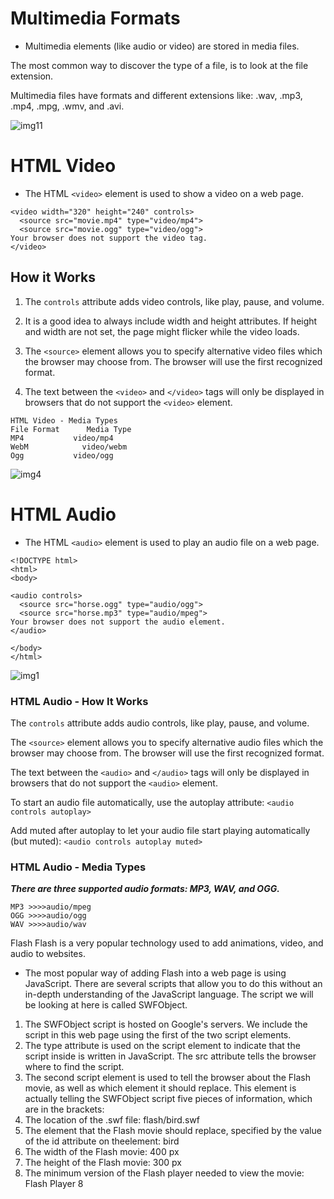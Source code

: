 # Multimedia Formats
  - Multimedia elements (like audio or video) are stored in media files.

The most common way to discover the type of a file, is to look at the file extension.

Multimedia files have formats and different extensions like: .wav, .mp3, .mp4, .mpg, .wmv, and .avi.


![img11](https://www.w3schools.com/html/pic_video.jpg)


# HTML Video
  - The HTML ```<video>``` element is used to show a video on a web page.


```
<video width="320" height="240" controls>
  <source src="movie.mp4" type="video/mp4">
  <source src="movie.ogg" type="video/ogg">
Your browser does not support the video tag.
</video>
```

## How it Works
1. The ```controls``` attribute adds video controls, like play, pause, and volume.

2. It is a good idea to always include width and height attributes. If height and width are not set, the page might flicker while the video loads.

3. The ```<source>``` element allows you to specify alternative video files which the browser may choose from. The browser will use the first recognized format.

4. The text between the ```<video>``` and ```</video>``` tags will only be displayed in browsers that do not support the ```<video>``` element.

```
HTML Video - Media Types  
File Format  	 Media Type
MP4	          video/mp4
WebM	        video/webm
Ogg	          video/ogg
```


![img4](https://th.bing.com/th/id/R.1fe1dd6cf059041b7a8ec1c32f9b8cf3?rik=zoyG%2bYBmKSSzQw&riu=http%3a%2f%2fstatic.freemake.com%2fblog%2fwp-content%2fuploads%2f2015%2f06%2fHTML5-video-tag-sample-code.png&ehk=OWRr6QB7Q8zOr6U3UtRiLJEFS1RP%2b2dSgUw9WUhWcCk%3d&risl=&pid=ImgRaw)

# HTML Audio
  - The HTML ```<audio>``` element is used to play an audio file on a web page.

```
<!DOCTYPE html>
<html>
<body>

<audio controls>
  <source src="horse.ogg" type="audio/ogg">
  <source src="horse.mp3" type="audio/mpeg">
Your browser does not support the audio element.
</audio>

</body>
</html>
```

![img1](https://miro.medium.com/max/880/0*n3K5mAU2gKhJXxj7.png)

### HTML Audio - How It Works
The ```controls``` attribute adds audio controls, like play, pause, and volume.

The ```<source>``` element allows you to specify alternative audio files which the browser may choose from. The browser will use the first recognized format.

The text between the ```<audio>``` and ```</audio>``` tags will only be displayed in browsers that do not support the ```<audio>``` element.


To start an audio file automatically, use the autoplay attribute:
```<audio controls autoplay>```

Add muted after autoplay to let your audio file start playing automatically (but muted):
```<audio controls autoplay muted>```


### HTML Audio - Media Types
***There are three supported audio formats: MP3, WAV, and OGG.***
```
MP3	>>>>audio/mpeg
OGG	>>>>audio/ogg
WAV	>>>>audio/wav
```


Flash
Flash is a very popular technology used to add animations, video, and audio to websites.
 - The most popular way of adding Flash into a web page is using JavaScript. There are several scripts that allow you to do this without an in-depth understanding of the JavaScript language. The script we will be looking at here is called SWFObject.

1. The SWFObject script is hosted on Google's servers. We include the script in this web page using the first of the two script elements.
2. The type attribute is used on the script element to indicate that the script inside is written in JavaScript. The src attribute tells the browser where to find the script.
3. The second script element is used to tell the browser about the Flash movie, as well as which element it should replace. This element is actually telling the SWFObject script five pieces of information, which are in the brackets:
4. The location of the .swf file: flash/bird.swf
5. The element that the Flash movie should replace, specified by the value of the id attribute on theelement: bird
6. The width of the Flash movie: 400 px
7. The height of the Flash movie: 300 px
8. The minimum version of the Flash player needed to view the movie: Flash Player 8
